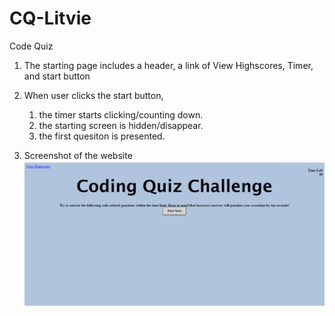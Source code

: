 # CQ-Litvie
Code Quiz
1. The starting page includes a header, a link of View Highscores, Timer, and start button
2. When user clicks the start button,

    1. the timer starts clicking/counting down.
    2. the starting screen is hidden/disappear.
    3. the first quesiton is presented.

4. Screenshot of the website
![code-quiz](https://github.com/Alice-BL/CQ-Litvie/blob/main/assets/Capture.PNG)

